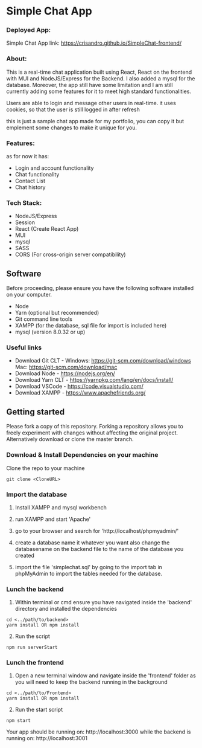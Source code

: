 # Simple Chat App

### Deployed App: 
 Simple Chat App link: https://crisandro.github.io/SimpleChat-frontend/

### About:

This is a real-time chat application built using React, React on the frontend with MUI and NodeJS/Express for the Backend. I also added a mysql for the database.
Moreover, the app still have some limitation and I am still currently adding some features for it to meet high standard functionalities.

Users are able to login and message other users in real-time.
it uses cookies, so that the user is still logged in after refresh

this is just a sample chat app made for my portfolio, you can copy it but emplement some changes to make it unique for you.

### Features:
as for now it has:
*	Login and account functionality
* Chat functionality
*	Contact List 
*	Chat history

### Tech Stack:
* NodeJS/Express
* Session
* React (Create React App)
* MUI
* mysql
* SASS
* CORS (For cross-origin server compatibility)

## Software 
Before proceeding, please ensure you have the following software installed on your computer.

* Node
* Yarn (optional but recommended)
* Git command line tools
* XAMPP (for the database, sql file for import is included here)
* mysql (version 8.0.32 or up)

### Useful links

* Download Git CLT - Windows: https://git-scm.com/download/windows Mac: https://git-scm.com/download/mac
* Download Node - https://nodejs.org/en/
* Download Yarn CLT - https://yarnpkg.com/lang/en/docs/install/
* Download VSCode - https://code.visualstudio.com/
* Download XAMPP - https://www.apachefriends.org/

## Getting started

Please fork a copy of this repository. Forking a repository allows you to freely experiment with changes without affecting the original project. Alternatively download or clone the master branch.

### Download & Install Dependencies on your machine 

Clone the repo to your machine 

```
git clone <CloneURL>
```

### Import the database

1) Install XAMPP and mysql workbench 

2) run XAMPP and start 'Apache'

3) go to your browser and search for 'http://localhost/phpmyadmin/'

4) create a database name it whatever you want also change the databasename on the backend file to the name of the database you created

5) import the file 'simplechat.sql' by going to the import tab in phpMyAdmin to import the tables needed for the database.

### Lunch the backend

1)	Within terminal or cmd ensure you have navigated inside the 'backend' directory and installed the dependencies

```
cd <../path/to/backend> 
yarn install OR npm install
```

2) Run the script

``` 
npm run serverStart
```

### Lunch the frontend

1) Open a new terminal window and navigate inside the 'frontend' folder as you will need to keep the backend running in the background

```
cd <../path/to/Frontend> 
yarn install OR npm install
```

2) Run the start script

``` 
npm start
```

Your app should be running on: http://localhost:3000
while the backend is running on: http://localhost:3001
